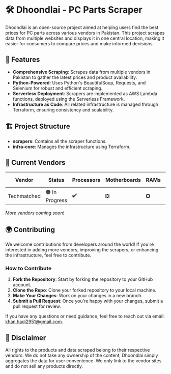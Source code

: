 # 🛠️ Dhoondlai - PC Parts Scraper

Dhoondlai is an open-source project aimed at helping users find the best prices for PC parts across various vendors in Pakistan. This project scrapes data from multiple websites and displays it in one central location, making it easier for consumers to compare prices and make informed decisions.

## 🚀 Features

- **Comprehensive Scraping**: Scrapes data from multiple vendors in Pakistan to gather the latest prices and product availability.
- **Python-Powered**: Uses Python's BeautifulSoup, Requests, and Selenium for robust and efficient scraping.
- **Serverless Deployment**: Scrapers are implemented as AWS Lambda functions, deployed using the Serverless Framework.
- **Infrastructure as Code**: All related infrastructure is managed through Terraform, ensuring consistency and scalability.

## 🏗️ Project Structure

- **scrapers**: Contains all the scraper functions.
- **infra-core**: Manages the infrastructure using Terraform.

## 🛒 Current Vendors

| Vendor        | Status     | Processors | Motherboards | RAMs | Graphics Card | SSD |
| ------------- | ---------- | ---------- | ---------- | ---------- | ---------- | ---------- |
| Techmatched   | 🟠 In Progress |  ✔️ |  ❎ | ❎ | ❎ | ❎ |

*More vendors coming soon!*

## 🌍 Contributing

We welcome contributions from developers around the world! If you're interested in adding more vendors, improving the scrapers, or enhancing the infrastructure, feel free to contribute.

### How to Contribute

1. **Fork the Repository**: Start by forking the repository to your GitHub account.
2. **Clone the Repo**: Clone your forked repository to your local machine.
3. **Make Your Changes**: Work on your changes in a new branch.
4. **Submit a Pull Request**: Once you're happy with your changes, submit a pull request for review.

If you have any questions or need guidance, feel free to reach out via email: [khan.hadi2951@gmail.com](mailto:khan.hadi2951@gmail.com).

## 📜 Disclaimer

All rights to the products and data scraped belong to their respective vendors. We do not take any ownership of the content; Dhoondlai simply aggregates the data for user convenience. We only link to the vendor sites and do not sell any products directly.
